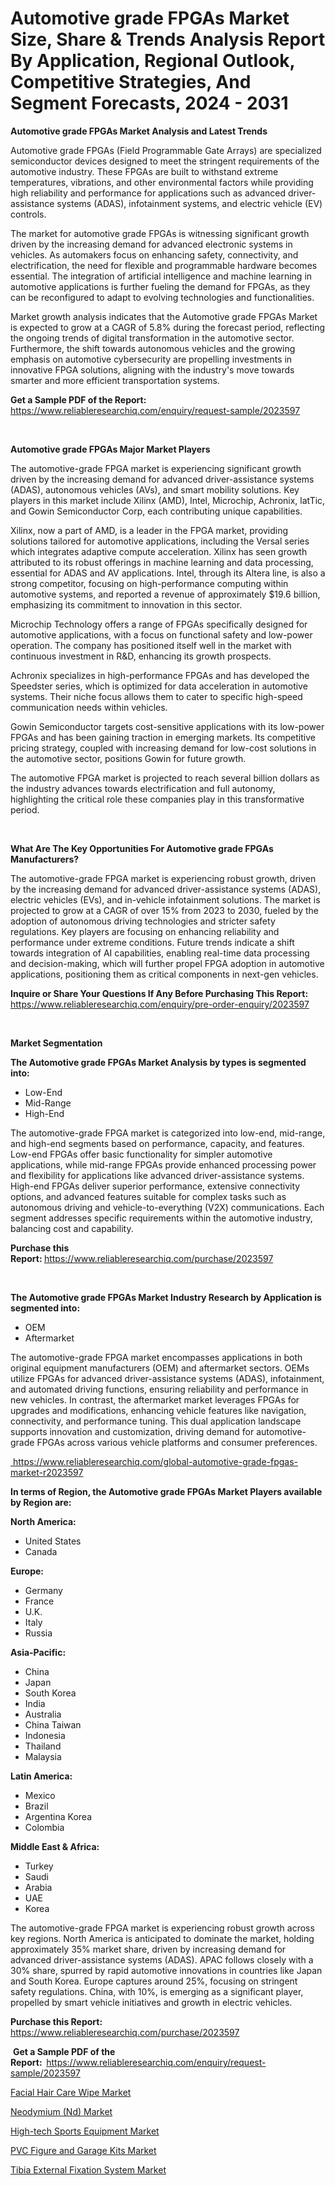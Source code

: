 <p><h1>Automotive grade FPGAs Market Size, Share & Trends Analysis Report By Application, Regional Outlook, Competitive Strategies, And Segment Forecasts, 2024 - 2031</h1></p><p><strong>Automotive grade FPGAs Market Analysis and Latest Trends</strong></p>
<p><p>Automotive grade FPGAs (Field Programmable Gate Arrays) are specialized semiconductor devices designed to meet the stringent requirements of the automotive industry. These FPGAs are built to withstand extreme temperatures, vibrations, and other environmental factors while providing high reliability and performance for applications such as advanced driver-assistance systems (ADAS), infotainment systems, and electric vehicle (EV) controls. </p><p>The market for automotive grade FPGAs is witnessing significant growth driven by the increasing demand for advanced electronic systems in vehicles. As automakers focus on enhancing safety, connectivity, and electrification, the need for flexible and programmable hardware becomes essential. The integration of artificial intelligence and machine learning in automotive applications is further fueling the demand for FPGAs, as they can be reconfigured to adapt to evolving technologies and functionalities.</p><p>Market growth analysis indicates that the Automotive grade FPGAs Market is expected to grow at a CAGR of 5.8% during the forecast period, reflecting the ongoing trends of digital transformation in the automotive sector. Furthermore, the shift towards autonomous vehicles and the growing emphasis on automotive cybersecurity are propelling investments in innovative FPGA solutions, aligning with the industry's move towards smarter and more efficient transportation systems.</p></p>
<p><strong>Get a Sample PDF of the Report:&nbsp;</strong> <a href="https://www.reliableresearchiq.com/enquiry/request-sample/2023597?utm_campaign=1755&utm_medium=2&utm_source=Github&utm_content=ia&utm_term=30102024&utm_id=automotive-grade-fpgas">https://www.reliableresearchiq.com/enquiry/request-sample/2023597</a></p>
<p>&nbsp;</p>
<p><strong>Automotive grade FPGAs Major Market Players</strong></p>
<p><p>The automotive-grade FPGA market is experiencing significant growth driven by the increasing demand for advanced driver-assistance systems (ADAS), autonomous vehicles (AVs), and smart mobility solutions. Key players in this market include Xilinx (AMD), Intel, Microchip, Achronix, latTic, and Gowin Semiconductor Corp, each contributing unique capabilities.</p><p>Xilinx, now a part of AMD, is a leader in the FPGA market, providing solutions tailored for automotive applications, including the Versal series which integrates adaptive compute acceleration. Xilinx has seen growth attributed to its robust offerings in machine learning and data processing, essential for ADAS and AV applications. Intel, through its Altera line, is also a strong competitor, focusing on high-performance computing within automotive systems, and reported a revenue of approximately $19.6 billion, emphasizing its commitment to innovation in this sector.</p><p>Microchip Technology offers a range of FPGAs specifically designed for automotive applications, with a focus on functional safety and low-power operation. The company has positioned itself well in the market with continuous investment in R&D, enhancing its growth prospects.</p><p>Achronix specializes in high-performance FPGAs and has developed the Speedster series, which is optimized for data acceleration in automotive systems. Their niche focus allows them to cater to specific high-speed communication needs within vehicles.</p><p>Gowin Semiconductor targets cost-sensitive applications with its low-power FPGAs and has been gaining traction in emerging markets. Its competitive pricing strategy, coupled with increasing demand for low-cost solutions in the automotive sector, positions Gowin for future growth.</p><p>The automotive FPGA market is projected to reach several billion dollars as the industry advances towards electrification and full autonomy, highlighting the critical role these companies play in this transformative period.</p></p>
<p>&nbsp;</p>
<p><strong>What Are The Key Opportunities For Automotive grade FPGAs Manufacturers?</strong></p>
<p><p>The automotive-grade FPGA market is experiencing robust growth, driven by the increasing demand for advanced driver-assistance systems (ADAS), electric vehicles (EVs), and in-vehicle infotainment solutions. The market is projected to grow at a CAGR of over 15% from 2023 to 2030, fueled by the adoption of autonomous driving technologies and stricter safety regulations. Key players are focusing on enhancing reliability and performance under extreme conditions. Future trends indicate a shift towards integration of AI capabilities, enabling real-time data processing and decision-making, which will further propel FPGA adoption in automotive applications, positioning them as critical components in next-gen vehicles.</p></p>
<p><strong>Inquire or Share Your Questions If Any Before Purchasing This Report:</strong> <a href="https://www.reliableresearchiq.com/enquiry/pre-order-enquiry/2023597?utm_campaign=1755&utm_medium=2&utm_source=Github&utm_content=ia&utm_term=30102024&utm_id=automotive-grade-fpgas">https://www.reliableresearchiq.com/enquiry/pre-order-enquiry/2023597</a></p>
<p>&nbsp;</p>
<p><strong>Market Segmentation</strong></p>
<p><strong>The Automotive grade FPGAs Market Analysis by types is segmented into:</strong></p>
<p><ul><li>Low-End</li><li>Mid-Range</li><li>High-End</li></ul></p>
<p><p>The automotive-grade FPGA market is categorized into low-end, mid-range, and high-end segments based on performance, capacity, and features. Low-end FPGAs offer basic functionality for simpler automotive applications, while mid-range FPGAs provide enhanced processing power and flexibility for applications like advanced driver-assistance systems. High-end FPGAs deliver superior performance, extensive connectivity options, and advanced features suitable for complex tasks such as autonomous driving and vehicle-to-everything (V2X) communications. Each segment addresses specific requirements within the automotive industry, balancing cost and capability.</p></p>
<p><strong>Purchase this Report:&nbsp;</strong><a href="https://www.reliableresearchiq.com/purchase/2023597?utm_campaign=1755&utm_medium=2&utm_source=Github&utm_content=ia&utm_term=30102024&utm_id=automotive-grade-fpgas">https://www.reliableresearchiq.com/purchase/2023597</a></p>
<p>&nbsp;</p>
<p><strong>The Automotive grade FPGAs Market Industry Research by Application is segmented into:</strong></p>
<p><ul><li>OEM</li><li>Aftermarket</li></ul></p>
<p><p>The automotive-grade FPGA market encompasses applications in both original equipment manufacturers (OEM) and aftermarket sectors. OEMs utilize FPGAs for advanced driver-assistance systems (ADAS), infotainment, and automated driving functions, ensuring reliability and performance in new vehicles. In contrast, the aftermarket market leverages FPGAs for upgrades and modifications, enhancing vehicle features like navigation, connectivity, and performance tuning. This dual application landscape supports innovation and customization, driving demand for automotive-grade FPGAs across various vehicle platforms and consumer preferences.</p></p>
<p><a href="https://www.reliableresearchiq.com/global-automotive-grade-fpgas-market-r2023597?utm_campaign=1755&utm_medium=2&utm_source=Github&utm_content=ia&utm_term=30102024&utm_id=automotive-grade-fpgas">&nbsp;https://www.reliableresearchiq.com/global-automotive-grade-fpgas-market-r2023597</a></p>
<p><strong>In terms of Region, the Automotive grade FPGAs Market Players available by Region are:</strong></p>
<p>
    <p> <strong> North America: </strong>
        <ul>
            <li>United States</li>
            <li>Canada</li>
        </ul>
        </p> 
    <p> <strong> Europe: </strong>
        <ul>
            <li>Germany</li>
            <li>France</li>
            <li>U.K.</li>
            <li>Italy</li>
            <li>Russia</li>
        </ul>
        </p> 
    <p> <strong> Asia-Pacific: </strong>
        <ul>
            <li>China</li>
            <li>Japan</li>
            <li>South Korea</li>
            <li>India</li>
            <li>Australia</li>
            <li>China Taiwan</li>
            <li>Indonesia</li>
            <li>Thailand</li>
            <li>Malaysia</li>
        </ul>
        </p> 
    <p> <strong> Latin America: </strong>
        <ul>
            <li>Mexico</li>
            <li>Brazil</li>
            <li>Argentina Korea</li>
            <li>Colombia</li>
        </ul>
        </p> 
    <p> <strong> Middle East & Africa: </strong>
        <ul>
            <li>Turkey</li>
            <li>Saudi</li>
            <li>Arabia</li>
            <li>UAE</li>
            <li>Korea</li>
        </ul>
    </p>
    </p>
<p><p>The automotive-grade FPGA market is experiencing robust growth across key regions. North America is anticipated to dominate the market, holding approximately 35% market share, driven by increasing demand for advanced driver-assistance systems (ADAS). APAC follows closely with a 30% share, spurred by rapid automotive innovations in countries like Japan and South Korea. Europe captures around 25%, focusing on stringent safety regulations. China, with 10%, is emerging as a significant player, propelled by smart vehicle initiatives and growth in electric vehicles.</p></p>
<p><strong>Purchase this Report: </strong><a href="https://www.reliableresearchiq.com/purchase/2023597?utm_campaign=1755&utm_medium=2&utm_source=Github&utm_content=ia&utm_term=30102024&utm_id=automotive-grade-fpgas">https://www.reliableresearchiq.com/purchase/2023597</a></p>
<p>&nbsp;<strong>Get a Sample PDF of the Report:&nbsp;&nbsp;</strong><a href="https://www.reliableresearchiq.com/enquiry/request-sample/2023597?utm_campaign=1755&utm_medium=2&utm_source=Github&utm_content=ia&utm_term=30102024&utm_id=automotive-grade-fpgas">https://www.reliableresearchiq.com/enquiry/request-sample/2023597</a></p>
<p><strong></strong></p>
<p><p><a href="https://www.linkedin.com/pulse/global-facial-hair-care-wipe-market-focus-product-type-9y1fc?utm_campaign=1755&utm_medium=2&utm_source=Github&utm_content=ia&utm_term=30102024&utm_id=automotive-grade-fpgas">Facial Hair Care Wipe Market</a></p><p><a href="https://www.linkedin.com/pulse/insights-neodymium-nd-market-size-which-expanding-46-cagr-from-hvsvc?utm_campaign=1755&utm_medium=2&utm_source=Github&utm_content=ia&utm_term=30102024&utm_id=automotive-grade-fpgas">Neodymium (Nd) Market</a></p><p><a href="https://www.linkedin.com/pulse/strategic-forecast-high-tech-sports-equipment-market-cousc?utm_campaign=1755&utm_medium=2&utm_source=Github&utm_content=ia&utm_term=30102024&utm_id=automotive-grade-fpgas">High-tech Sports Equipment Market</a></p><p><a href="https://www.linkedin.com/pulse/global-pvc-figure-garage-kits-market-exploring-share-66bhc?utm_campaign=1755&utm_medium=2&utm_source=Github&utm_content=ia&utm_term=30102024&utm_id=automotive-grade-fpgas">PVC Figure and Garage Kits Market</a></p><p><a href="https://www.linkedin.com/pulse/evaluating-tibia-external-fixation-system-market-trends-growth-nzh3f?utm_campaign=1755&utm_medium=2&utm_source=Github&utm_content=ia&utm_term=30102024&utm_id=automotive-grade-fpgas">Tibia External Fixation System Market</a></p></p>